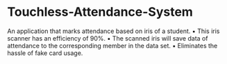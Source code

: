 # Touchless-Attendance-System
An application that marks attendance based on iris of a student. ▪ This iris scanner has an efficiency of 90%. ▪ The scanned iris will save data of attendance to the corresponding member in the data set. ▪ Eliminates the hassle of fake card usage.
